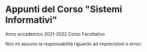 
# Appunti del Corso "Sistemi Informativi"
Anno accademico 2021-2022
Corso Facoltativo

Non mi assumo la responsabilità riguardo ad imprecisioni o errori.
